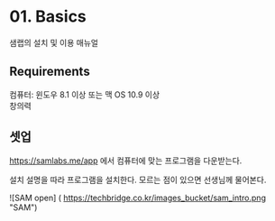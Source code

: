 # 01. Basics

샘랩의 설치 및 이용 매뉴얼

## Requirements

컴퓨터: 윈도우 8.1 이상 또는 맥 OS 10.9 이상  
창의력

## 셋업

https://samlabs.me/app 에서 컴퓨터에 맞는 프로그램을 다운받는다.

설치 설명을 따라 프로그램을 설치한다. 모르는 점이 있으면 선생님께 물어본다.

![SAM open] ( https://techbridge.co.kr/images_bucket/sam_intro.png "SAM")
